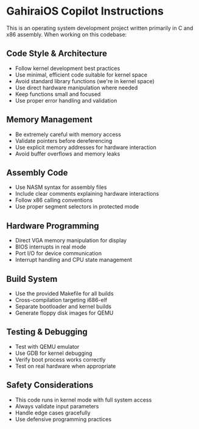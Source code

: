 <!-- Use this file to provide workspace-specific custom instructions to Copilot. For more details, visit https://code.visualstudio.com/docs/copilot/copilot-customization#_use-a-githubcopilotinstructionsmd-file -->

# GahiraiOS Copilot Instructions

This is an operating system development project written primarily in C and x86 assembly. When working on this codebase:

## Code Style & Architecture
- Follow kernel development best practices
- Use minimal, efficient code suitable for kernel space
- Avoid standard library functions (we're in kernel space)
- Use direct hardware manipulation where needed
- Keep functions small and focused
- Use proper error handling and validation

## Memory Management
- Be extremely careful with memory access
- Validate pointers before dereferencing
- Use explicit memory addresses for hardware interaction
- Avoid buffer overflows and memory leaks

## Assembly Code
- Use NASM syntax for assembly files
- Include clear comments explaining hardware interactions
- Follow x86 calling conventions
- Use proper segment selectors in protected mode

## Hardware Programming
- Direct VGA memory manipulation for display
- BIOS interrupts in real mode
- Port I/O for device communication
- Interrupt handling and CPU state management

## Build System
- Use the provided Makefile for all builds
- Cross-compilation targeting i686-elf
- Separate bootloader and kernel builds
- Generate floppy disk images for QEMU

## Testing & Debugging
- Test with QEMU emulator
- Use GDB for kernel debugging
- Verify boot process works correctly
- Test on real hardware when appropriate

## Safety Considerations
- This code runs in kernel mode with full system access
- Always validate input parameters
- Handle edge cases gracefully
- Use defensive programming practices

